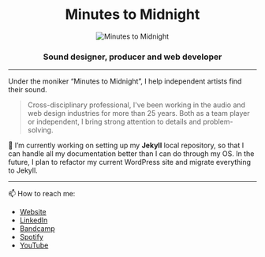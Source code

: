 <h1 align="center">Minutes to Midnight</h1>

<div align="center"><img src="https://minutestomidnight.co.uk/wp-content/uploads/2020/07/afedb-icons_production_2.gif" alt="Minutes to Midnight" /></div>

<h3 align="center">Sound designer, producer and web developer</h3>

---

Under the moniker “Minutes to Midnight”, I help independent artists find their sound.

> Cross-disciplinary professional, I've been working in the audio and web design industries for more than 25 years. Both as a team player or independent, I bring strong attention to details and problem-solving.

🔭 I’m currently working on setting up my **Jekyll** local repository, so that I can handle all my documentation better than I can do through my OS. In the future, I plan to refactor my current WordPress site and migrate everything to Jekyll.

---

📫 How to reach me: 
- [Website](https://minutestomidnight.co.uk "Official website and blog")
- [LinkedIn](https://uk.linkedin.com/in/minutes2mid/ "Full professional profile")
- [Bandcamp](https://minutestomidnight.bandcamp.com/ "My music, in high definition")
- [Spotify](https://open.spotify.com/artist/250igOmtd9HCpGyXDWUcl9?si=d9t8bLC2QfG8iT1R3y9CAw "My music, in streaming")
- [YouTube](https://www.youtube.com/channel/UCXO3ZbalCLwCZwHk_UkDBHg/ "Music videos")
